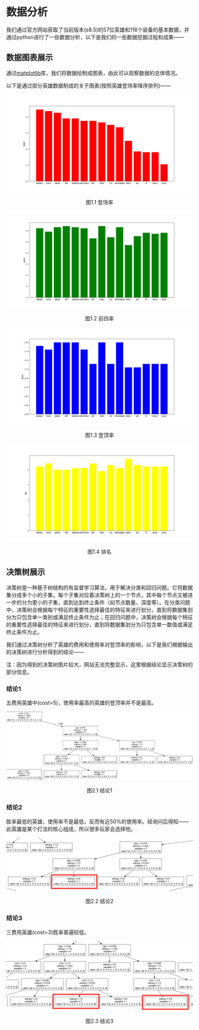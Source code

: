 # 数据分析

我们通过官方网站获取了当前版本(s8.5)的57位英雄和116个装备的基本数据，并通过python进行了一些数据分析，以下是我们的一些数据挖掘过程和成果——

## 数据图表展示
通过[matplotlib]库，我们将数据绘制成图表，由此可以观察数据的总体情况。

以下是通过部分英雄数据制成的关于图表(按照英雄登场率降序排列)——

![登场率](./img/登场率.png)

<center>图1.1 登场率</center>

![前四率](./img/前四率.png)

<center>图1.2 前四率</center>

![登顶率](./img/登顶率.png)

<center>图1.3 登顶率</center>

![排名](./img/排名.png)

<center>图1.4 排名</center>

## 决策树展示

决策树是一种基于树结构的有监督学习算法，用于解决分类和回归问题。它将数据集分成多个小的子集，每个子集对应着决策树上的一个节点，其中每个节点又被进一步的分为更小的子集，直到达到终止条件（如节点数量、深度等）。在分类问题中，决策树会根据每个特征的重要性选择最佳的特征来进行划分，直到将数据集划分为只包含单一类别或满足终止条件为止；在回归问题中，决策树会根据每个特征的重要性选择最佳的特征来进行划分，直到将数据集划分为只包含单一数值或满足终止条件为止。

我们通过决策树分析了英雄的费用和使用率对登顶率的影响，以下是我们根据输出的决策树进行分析得到的结论——

注：因为得到的决策树图片较大，网站无法完整显示，这里根据结论显示决策树的部分信息。


### 结论1
五费用英雄中(cost=5)，使用率最高的英雄的登顶率并不是最高。

![结论1](./img/结论1.png)

<center>图2.1 结论1</center>

### 结论2
胜率最低的英雄，使用率不是最低，反而有近50%的使用率。经询问后得知——此英雄是某个打法的核心组成，所以很多玩家会选择他。

![结论1](./img/结论2.png)

<center>图2.2 结论2</center>

### 结论3
三费用英雄(cost=3)胜率普遍较低。

![结论1](./img/结论3.png)

<center>图2.3 结论3</center>

[matplotlib]: https://matplotlib.org/
